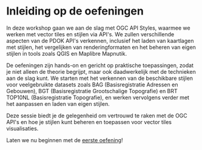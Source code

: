 # Inleiding op de oefeningen

In deze workshop gaan we aan de slag met OGC API Styles, waarmee we werken met
vector tiles en stijlen via API's. We zullen verschillende aspecten van de PDOK
API's verkennen, inclusief het laden van kaartlagen met stijlen, het vergelijken
van renderingformaten en het beheren van eigen stijlen in tools zoals QGIS en
Maplibre Mapnutik.

De oefeningen zijn hands-on en gericht op praktische toepassingen, zodat je niet
alleen de theorie begrijpt, maar ook daadwerkelijk met de technieken aan de slag
kunt. We starten met het verkennen van de beschikbare stijlen voor veelgebruikte
datasets zoals BAG (Basisregistratie Adressen en Gebouwen), BGT
(Basisregistratie Grootschalige Topografie) en BRT TOP10NL (Basisregistratie
Topografie), en werken vervolgens verder met het aanpassen en laden van eigen
stijlen.

Deze sessie biedt je de gelegenheid om vertrouwd te raken met de OGC API's en
hoe je stijlen kunt beheren en toepassen voor vector tiles visualisaties.

Laten we nu beginnen met de [eerste oefening](https://github.com/Geonovum/ogc-api-workshops/blob/main/03%20vector%20tiles%20with%20styles/handson/styles/oefening1.md)!
